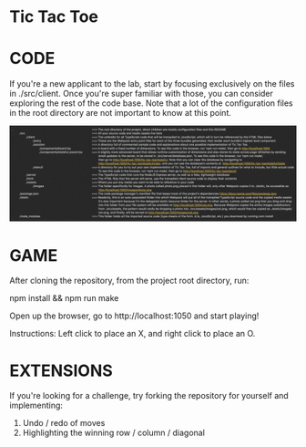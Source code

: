 # Tic Tac Toe

# CODE

If you're a new applicant to the lab, start by focusing exclusively on
the files in ./src/client. Once you're super familiar with those, you can
consider exploring the rest of the code base. Note that a lot of the configuration
files in the root directory are not important to know at this point.

![Project Overview](/src/assets/images/overview.png)

# GAME

After cloning the repository, from the project root directory, run:

npm install && npm run make

Open up the browser, go to http://localhost:1050 and start playing!

Instructions: Left click to place an X, and right click to place an O.

# EXTENSIONS

If you're looking for a challenge, try forking the repository for yourself and implementing:
1) Undo / redo of moves
2) Highlighting the winning row / column / diagonal
